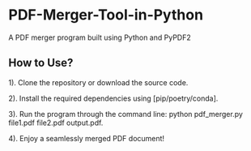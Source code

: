 # PDF-Merger-Tool-in-Python
A PDF merger program built using Python and PyPDF2

## How to Use?

  1). Clone the repository or download the source code.
  
  2). Install the required dependencies using [pip/poetry/conda].
  
  3). Run the program through the command line: python pdf_merger.py file1.pdf file2.pdf output.pdf.
  
  4). Enjoy a seamlessly merged PDF document!
